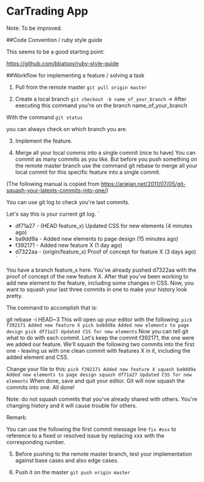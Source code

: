 CarTrading App
==============

Note: To be improved.


##Code Convention / ruby style guide

This seems to be a good starting point: 

https://github.com/bbatsov/ruby-style-guide

##Workflow for implementing a feature / solving a task

1. Pull from the remote master
`
git pull origin master
`

2. Create a local branch
`
git checkout -b name_of_your_branch
`
-> After executing this command you're on the branch name_of_your_branch

With the command
`
git status 
`

you can always check on which branch you are.


3. Implement the feature.

4. Merge all your local commis into a single commit (nice to have)
You can commit as many commits as you like. 
But before you push something on the remote master branch
use the command git rebase to merge all your local commit 
for this specific feature into a single commit.


(The following manual is copied from https://ariejan.net/2011/07/05/git-squash-your-latests-commits-into-one/)

You can use git log to check you're last commits.

Let's say this is your current git log.
`
* df71a27 - (HEAD feature_x) Updated CSS for new elements (4 minutes ago)
* ba9dd9a - Added new elements to page design (15 minutes ago)
* f392171 - Added new feature X (1 day ago)
* d7322aa - (origin/feature_x) Proof of concept for feature X (3 days ago)
` 

You have a branch feature_x here. You've already pushed d7322aa with the proof of concept of the new feature X. After that you've been working to add new element to the feature, including some changes in CSS. Now, you want to squash your last three commits in one to make your history look pretty.

The command to accomplish that is:

git rebase -i HEAD~3
This will open up your editor with the following:
`
pick f392171 Added new feature X
pick ba9dd9a Added new elements to page design
pick df71a27 Updated CSS for new elements
`
Now you can tell git what to do with each commit. Let's keep the commit f392171, the one were we added our feature. We'll squash the following two commits into the first one - leaving us with one clean commit with features X in it, including the added element and CSS.

Change your file to this:
`
pick f392171 Added new feature X
squash ba9dd9a Added new elements to page design
squash df71a27 Updated CSS for new elements
`
When done, save and quit your editor. Git will now squash the commits into one. All done!

Note: do not squash commits that you've already shared with others. You're changing history and it will cause trouble for others.

Remark:

You can use the following  the first commit message line
`
fix #xxx
`
to reference to a fixed or resolved issue by replacing xxx
with the corresponding number.



5. Before pushing to the remote master branch, 
test your implementation against base cases and also edge cases.

6. Push it on the master
`
git push origin master
`



